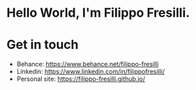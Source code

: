 # Hello World, I'm Filippo Fresilli. 

# Get in touch

* Behance: https://www.behance.net/filippo-fresilli
* Linkedin: https://www.linkedin.com/in/filippofresilli/
* Personal site: https://filippo-fresilli.github.io/

